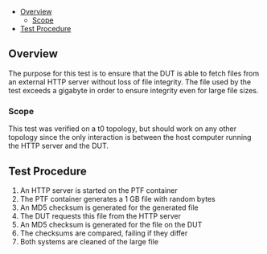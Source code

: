 - [Overview](#overview)
    - [Scope](#scope)
- [Test Procedure](#test-procedure)

## Overview
The purpose for this test is to ensure that the DUT is able to fetch files from an external HTTP server without loss of file integrity. The file used by the test exceeds a gigabyte in order to ensure integrity even for large file sizes.

### Scope
This test was verified on a t0 topology, but should work on any other topology since the only interaction is between the host computer running the HTTP server and the DUT.

## Test Procedure

1. An HTTP server is started on the PTF container
2. The PTF container generates a 1 GB file with random bytes
3. An MD5 checksum is generated for the generated file
4. The DUT requests this file from the HTTP server
5. An MD5 checksum is generated for the file on the DUT
6. The checksums are compared, failing if they differ
7. Both systems are cleaned of the large file
